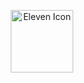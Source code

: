 <p align="center">
  <img width="100" src="https://raw.githubusercontent.com/elevenvac/elevenvac/master/011nobgLebensraum.png" alt="Eleven Icon">
</p>
